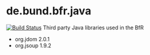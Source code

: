 # de.bund.bfr.java
[![Build Status](https://travis-ci.org/miguelalba/de.bund.bfr.java.svg?branch=master)](https://travis-ci.org/miguelalba/de.bund.bfr.java)
Third party Java libraries used in the BfR

* org.jdom 2.0.1
* org.jsoup 1.9.2